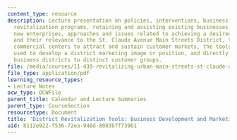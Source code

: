 ```yaml
---
content_type: resource
description: Lecture presentation on policies, interventions, business development,
  revitalization programs, retaining and assisting existing businesses, attracting
  new enterprises, approaches and issues related to achieving a desired mix of businesses
  and their relevance to the St. Claude Avenue Main Streets District, the need for
  commercial centers to attract and sustain customer markets, the tools and approaches
  used to develop a district marketing image or position, and directly marketing the
  business districts to distinct customer groups.
file: /media/courses/11-439-revitalizing-urban-main-streets-st-claude-avenue-new-orleans-spring-2009/8112e922f53672ea946d8003bff739b1_MIT11_439s09_lec03_Week_22_Business_Development.pdf
file_type: application/pdf
learning_resource_types:
- Lecture Notes
ocw_type: OCWFile
parent_title: Calendar and Lecture Summaries
parent_type: CourseSection
resourcetype: Document
title: 'District Revitalization Tools: Business Development and Marketing'
uid: 8112e922-f536-72ea-946d-8003bff739b1
---
```

